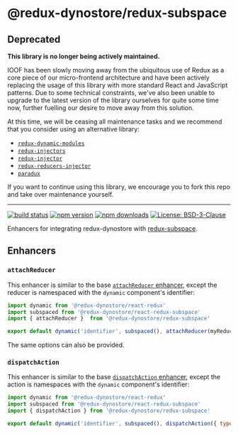 # @redux-dynostore/redux-subspace

## Deprecated

**This library is no longer being actively maintained.**

IOOF has been slowly moving away from the ubiquitous use of Redux as a core piece of our micro-frontend architecture and have been actively replacing
the usage of this library with more standard React and JavaScript patterns.  Due to some technical constraints, we've also been unable to upgrade to
the latest version of the library ourselves for quite some time now, further fuelling our desire to move away from this solution.

At this time, we will be ceasing all maintenance tasks and we recommend that you consider using an alternative library:

* [`redux-dynamic-modules`](https://www.npmjs.com/package/redux-dynamic-modules)
* [`redux-injectors`](https://www.npmjs.com/package/redux-injectors)
* [`redux-injector`](https://www.npmjs.com/package/redux-injector)
* [`redux-reducers-injector`](https://www.npmjs.com/package/redux-reducers-injector)
* [`paradux`](https://www.npmjs.com/package/paradux)

If you want to continue using this library, we encourage you to fork this repo and take over maintenance yourself.

---

[![build status](https://img.shields.io/travis/ioof-holdings/redux-dynostore/master.svg?style=flat-square)](https://travis-ci.org/ioof-holdings/redux-dynostore)
[![npm version](https://img.shields.io/npm/v/@redux-dynostore/redux-subspace.svg?style=flat-square)](https://www.npmjs.com/package/@redux-dynostore/redux-subspace)
[![npm downloads](https://img.shields.io/npm/dm/@redux-dynostore/redux-subspace.svg?style=flat-square)](https://www.npmjs.com/package/@redux-dynostore/redux-subspace)
[![License: BSD-3-Clause](https://img.shields.io/npm/l/@redux-dynostore/redux-subspace.svg?style=flat-square)](/LICENSE.md)

Enhancers for integrating redux-dynostore with [redux-subspace](https://github.com/ioof-holdings/redux-subspace).

## Enhancers

### `attachReducer`

This enhancer is similar to the base [`attachReducer` enhancer](/packages/redux-dynostore-core), except the reducer is namespaced with the `dynamic` component's identifier:

```javascript
import dynamic from '@redux-dynostore/react-redux'
import subspaced from '@redux-dynostore/react-redux-subspace'
import { attachReducer }  from '@redux-dynostore/redux-subspace'

export default dynamic('identifier', subspaced(), attachReducer(myReducer))(MyComponent)
```

The same options can also be provided.

### `dispatchAction`

This enhancer is similar to the base [`dispatchAction` enhancer](/packages/react-redux-dynostore), except the action is namespaces with the `dynamic` component's identifier:

```javascript
import dynamic from '@redux-dynostore/react-redux'
import subspaced from '@redux-dynostore/react-redux-subspace'
import { dispatchAction } from '@redux-dynostore/redux-subspace'

export default dynamic('identifier', subspaced(), dispatchAction({ type: 'MY_ACTION' }))(MyComponent)
```
